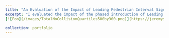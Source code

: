 ```yaml
---
title: "An Evaluation of the Impact of Leading Pedestrian Interval Signals in NYC"
excerpt: "I evaluated the impact of the phased introduction of Leading Pedestrian Interval Signals (LPIs) on collision and injury outcomes at 12,987 signalized traffic intersections in New York City over the course of 25 quarters from 2012 to 2018.<br/>[<img src='/images/TotalNoCollisionQuartiles500by300.png'>](https://jeremysze.github.io/LPIS/)"
[![Foo](/images/TotalNoCollisionQuartiles500by300.png)](https://jeremysze.github.io/LPIS/)

collection: portfolio
---
```


